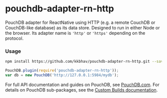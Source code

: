 pouchdb-adapter-rn-http
======

PouchDB adapter for ReactNative using HTTP (e.g. a remote CouchDB or CouchDB-like database) as its data store. Designed to run in either Node or the browser. Its adapter name is `'http'` or `'https'` depending on the protocol.

### Usage

```bash
npm install https://github.com/kkbhav/pouchdb-adapter-rn-http.git --save
```

```js
PouchDB.plugin(require('pouchdb-adapter-rn-http'));
var db = new PouchDB('http://127.0.0.1:5984/mydb');
```

For full API documentation and guides on PouchDB, see [PouchDB.com](http://pouchdb.com/). For details on PouchDB sub-packages, see the [Custom Builds documentation](http://pouchdb.com/custom.html).

